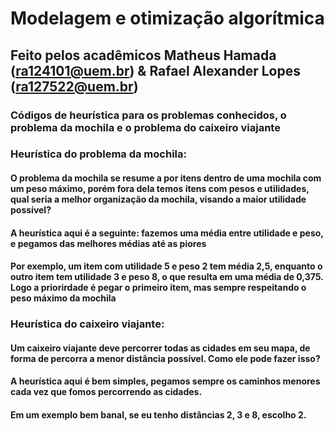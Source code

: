 # Modelagem e otimização algorítmica

## Feito pelos acadêmicos Matheus Hamada (ra124101@uem.br) & Rafael Alexander Lopes (ra127522@uem.br)

### Códigos de heurística para os problemas conhecidos, o problema da mochila e o problema do caixeiro viajante

### Heurística do problema da mochila:

#### O problema da mochila se resume a por itens dentro de uma mochila com um peso máximo, porém fora dela temos itens com pesos e utilidades, qual seria a melhor organização da mochila, visando a maior utilidade possível?

#### A heurística aqui é a seguinte: fazemos uma média entre utilidade e peso, e pegamos das melhores médias até as piores

#### Por exemplo, um item com utilidade 5 e peso 2 tem média 2,5, enquanto o outro item tem utilidade 3 e peso 8, o que resulta em uma média de 0,375. Logo a priorirdade é pegar o primeiro item, mas sempre respeitando o peso máximo da mochila

### Heurística do caixeiro viajante:

#### Um caixeiro viajante deve percorrer todas as cidades em seu mapa, de forma de percorra a menor distância possível. Como ele pode fazer isso?

#### A heurística aqui é bem simples, pegamos sempre os caminhos menores cada vez que fomos percorrendo as cidades.

#### Em um exemplo bem banal, se eu tenho distâncias 2, 3 e 8, escolho 2.
